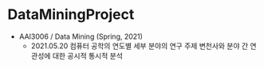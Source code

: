 # DataMiningProject

- AAI3006 / Data Mining (Spring, 2021)
  - 2021.05.20 컴퓨터 공학의 연도별 세부 분야의 연구 주제 변천사와 분야 간 연관성에 대한 공시적 통시적 분석
